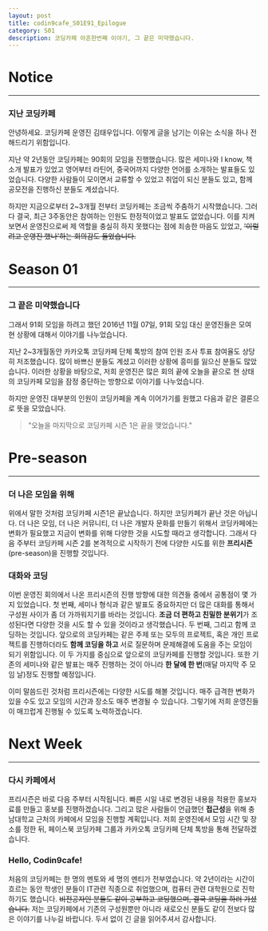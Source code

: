 ```yaml
---
layout: post
title: codin9cafe_S01E91_Epilogue
category: S01 
description: 코딩카페 아흔한번째 이야기, 그 끝은 미약했습니다.
---
```

  
    
# **Notice**
---
### 지난 코딩카페
안녕하세요. 코딩카페 운영진 김태우입니다.
이렇게 글을 남기는 이유는 소식을 하나 전해드리기 위함입니다. 

지난 약 2년동안 코딩카페는 90회의 모임을 진행했습니다.
많은 세미나와 I know, 책 소개 발표가 있었고 영어부터 라틴어, 중국어까지 다양한 언어를 소개하는 발표들도 있었습니다.
다양한 사람들이 모이면서 교류할 수 있었고 취업이 되신 분들도 있고, 함께 공모전을 진행하신 분들도 계셨습니다.

하지만 지금으로부터 2~3개월 전부터 코딩카페는 조금씩 주춤하기 시작했습니다.
그러다 결국, 최근 3주동안은 참여하는 인원도 한정적이었고 발표도 없었습니다.
이를 지켜보면서 운영진으로써 제 역할을 충실히 하지 못했다는 점에 죄송한 마음도 있었고, ~~'이럴려고 운영진 했나'하는 회의감도 들었습니다.~~
  
  
  
# **Season 01**
---
### 그 끝은 **미약**했습니다
그래서 91회 모임을 하려고 했던 2016년 11월 07일, 
91회 모임 대신 운영진들은 모여 현 상황에 대해서 이야기를 나누었습니다.

지난 2~3개월동안 카카오톡 코딩카페 단체 톡방의 참여 인원 조사 투표 참여율도 상당히 저조했습니다.
많이 바쁘신 분들도 계셨고 이러한 상황에 흥미를 잃으신 분들도 많았습니다.
이러한 상황을 바탕으로, 저희 운영진은 많은 회의 끝에 오늘을 끝으로 현 상태의 코딩카페 모임을 잠정 중단하는 방향으로 이야기를 나누었습니다.

하지만 운영진 대부분의 인원이 코딩카페을 계속 이어가기를 원했고 다음과 같은 결론으로 뜻을 모았습니다.

> "오늘을 마지막으로 코딩카페 시즌 1은 끝을 맺었습니다."
  
  
  
# **Pre-season**
---
### 더 나은 **모임**을 위해

위에서 말한 것처럼 코딩카페 시즌1은 끝났습니다. 하지만 코딩카페가 끝난 것은 아닙니다.
더 나은 모임, 더 나은 커뮤니티, 더 나은 개발자 문화를 만들기 위해서 코딩카페에는 변화가 필요했고 지금이 변화를 위해 다양한 것을 시도할 때라고 생각합니다.
그래서 다음 주부터 코딩카페 시즌 2를 본격적으로 시작하기 전에 다양한 시도를 위한 **프리시즌**(pre-season)을 진행할 것입니다.

### **대화**와 **코딩**

이번 운영진 회의에서 나온 프리시즌의 진행 방향에 대한 의견들 중에서 공통점이 몇 가지 있었습니다.
첫 번째, 세미나 형식과 같은 발표도 중요하지만 더 많은 대화를 통해서 구성원 사이가 좀 더 가까워지기를 바라는 것입니다.
**조금 더 편하고 친밀한 분위기**가 조성된다면 다양한 것을 시도 할 수 있을 것이라고 생각했습니다.
두 번째, 그리고 함께 코딩하는 것입니다. 앞으로의 코딩카페는 같은 주제 또는 모두의 프로젝트, 혹은 개인 프로젝트를 진행하더라도 **함께 코딩을 하고** 서로 질문하며 문제해결에 도움을 주는 모임이 되기 위함입니다.
이 두 가지를 중심으로 앞으로의 코딩카페를 진행할 것입니다.
또한 기존의 세미나와 같은 발표는 매주 진행하는 것이 아니라 **한 달에 한 번**(매달 마지막 주 모임 날)정도 진행할 예정입니다.

이미 말씀드린 것처럼 프리시즌에는 다양한 시도를 해볼 것입니다. 매주 급격한 변화가 있을 수도 있고 모임의 시간과 장소도 매주 변경될 수 있습니다.
그렇기에 저희 운영진들이 매끄럽게 진행될 수 있도록 노력하겠습니다.
  
  
  
# **Next Week**
---
### 다시 **카페**에서

프리시즌은 바로 다음 주부터 시작됩니다. 빠른 시일 내로 변경된 내용을 적용한 홍보자료를 만들고 홍보를 진행하겠습니다.
그리고 많은 사람들이 언급했던 **접근성**을 위해 충남대학교 근처의 카페에서 모임을 진행할 계획입니다.
저희 운영진에서 모임 시간 및 장소를 정한 뒤, 페이스북 코딩카페 그룹과 카카오톡 코딩카페 단체 톡방을 통해 전달하겠습니다.

### Hello, **Codin9cafe!**

처음의 코딩카페는 한 명의 멘토와 세 명의 멘티가 전부였습니다.
약 2년이라는 시간이 흐르는 동안 학생인 분들이 IT관련 직종으로 취업했으며, 컴퓨터 관련 대학원으로 진학하기도 했습니다.
~~비전공자인 분들도 같이 공부하고 코딩했으며, 결국 코딩을 하러 가셨습니다.~~
저는 코딩카페에서 기존의 구성원뿐만 아니라 새로오신 분들도 같이 전보다 많은 이야기를 나누길 바랍니다.
두서 없이 긴 글을 읽어주셔서 감사합니다. 
